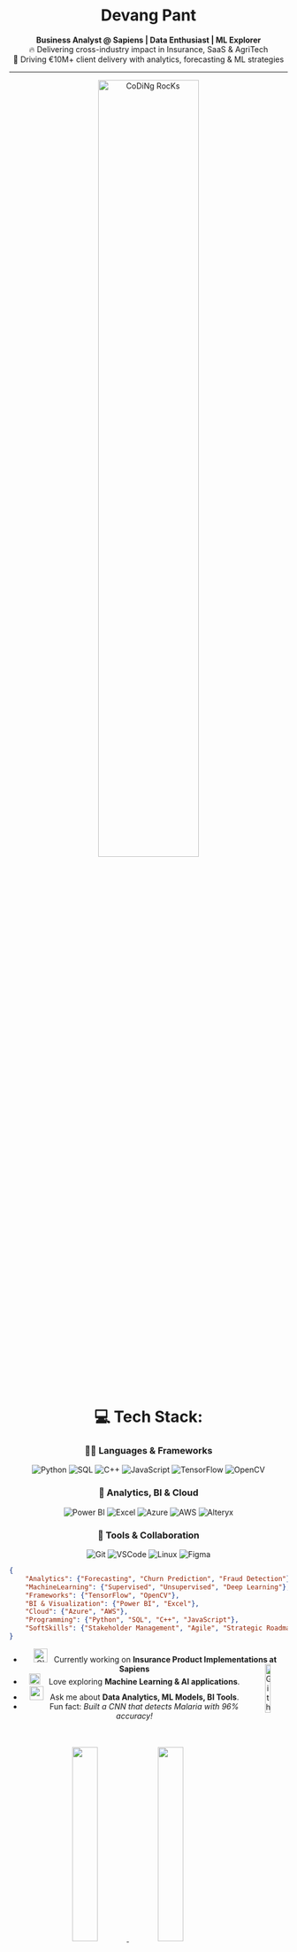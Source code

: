 <div align="center" width="50">

# Devang Pant  

<p><strong>Business Analyst @ Sapiens | Data Enthusiast | ML Explorer</strong><br>
🔥 Delivering cross-industry impact in Insurance, SaaS & AgriTech<br>
🚀 Driving €10M+ client delivery with analytics, forecasting & ML strategies
  <hr/>
<img src="https://github.com/mananbansal2002/mananbansal2002/blob/main/images/dev-working_rounded.gif?raw=true" alt="CoDiNg RocKs" width="60%"/><br> 
<br>

# 💻 Tech Stack:

### 👨‍💻 Languages & Frameworks
![Python](https://img.shields.io/badge/python-3670A0?style=for-the-badge&logo=python&logoColor=ffdd54)
![SQL](https://img.shields.io/badge/sql-%2300f.svg?style=for-the-badge&logo=mysql&logoColor=white)
![C++](https://img.shields.io/badge/c++-%2300599C.svg?style=for-the-badge&logo=c%2B%2B&logoColor=white)
![JavaScript](https://img.shields.io/badge/javascript-%23323330.svg?style=for-the-badge&logo=javascript&logoColor=%23F7DF1E)
![TensorFlow](https://img.shields.io/badge/TensorFlow-FF6F00?style=for-the-badge&logo=tensorflow&logoColor=white)
![OpenCV](https://img.shields.io/badge/opencv-5C3EE8?style=for-the-badge&logo=opencv&logoColor=white)

### 🧠 Analytics, BI & Cloud
![Power BI](https://img.shields.io/badge/Power%20BI-F2C811?style=for-the-badge&logo=powerbi&logoColor=black)
![Excel](https://img.shields.io/badge/Excel-217346?style=for-the-badge&logo=microsoft-excel&logoColor=white)
![Azure](https://img.shields.io/badge/Azure-0078D4?style=for-the-badge&logo=microsoftazure&logoColor=white)
![AWS](https://img.shields.io/badge/AWS-232F3E?style=for-the-badge&logo=amazon-aws&logoColor=white)
![Alteryx](https://img.shields.io/badge/Alteryx-0078C0?style=for-the-badge&logo=alteryx&logoColor=white)

### 🎨 Tools & Collaboration
![Git](https://img.shields.io/badge/git-%23F05033.svg?style=for-the-badge&logo=git&logoColor=white)
![VSCode](https://img.shields.io/badge/VSCode-%23007ACC.svg?style=for-the-badge&logo=visual-studio-code&logoColor=white)
![Linux](https://img.shields.io/badge/Linux-FCC624?style=for-the-badge&logo=linux&logoColor=black)
![Figma](https://img.shields.io/badge/figma-%23F24E1E.svg?style=for-the-badge&logo=figma&logoColor=white)


<div align='left'>
  
```json
{
    "Analytics": {"Forecasting", "Churn Prediction", "Fraud Detection"},
    "MachineLearning": {"Supervised", "Unsupervised", "Deep Learning"},
    "Frameworks": {"TensorFlow", "OpenCV"},
    "BI & Visualization": {"Power BI", "Excel"},
    "Cloud": {"Azure", "AWS"},
    "Programming": {"Python", "SQL", "C++", "JavaScript"},
    "SoftSkills": {"Stakeholder Management", "Agile", "Strategic Roadmapping"}
}
```
</div>

-  <img alt="GIF" src="https://github.com/mananbansal2002/mananbansal2002/blob/main/images/Developer.gif?raw=true" width="25" /> &nbsp; Currently working on **Insurance Product Implementations at Sapiens** <img width="15%" align="right" alt="Github Image" src="https://github.com/mananbansal2002/mananbansal2002/blob/main/images/linux_rounded.gif?raw=true" /><br>
- <img src="https://github.com/mananbansal2002/mananbansal2002/blob/main/images/hyperkitty.gif?raw=true" width="20" />&nbsp;&nbsp;&nbsp; Love exploring **Machine Learning & AI applications**. <br>
- <img src="https://github.com/mananbansal2002/mananbansal2002/blob/main/images/message.gif?raw=true" width="25" />&nbsp;&nbsp; Ask me about **Data Analytics, ML Models, BI Tools**. <br>
- &nbsp;&nbsp;<img src="https://github.com/mananbansal2002/mananbansal2002/blob/main/images/lightning.gif?raw=true" width="12" />&nbsp;&nbsp;&nbsp;&nbsp;Fun fact: *Built a CNN that detects Malaria with 96% accuracy!*<br><br><br>

<div align="center" >
<a  href="https://github.com/Depant10">

   <img width= "30%" src="http://github-profile-summary-cards.vercel.app/api/cards/repos-per-language?username=Depant10&theme=github_dark"/>
   <img width="30%" src="http://github-profile-summary-cards.vercel.app/api/cards/most-commit-language?username=Depant10&theme=github_dark"/>
   <img width="30%" src="http://github-profile-summary-cards.vercel.app/api/cards/stats?username=Depant10&theme=github_dark"/>

</a>

<details>
  <summary>More stats</summary>
  
<img align="center" src="http://github-profile-summary-cards.vercel.app/api/cards/profile-details?username=Depant10&theme=github_dark" >

</details>

<hr></hr>

<img src="https://github.com/mananbansal2002/mananbansal2002/blob/main/images/dino_rounded.gif?raw=true" width="75%"/><br>
<img src="https://github.com/mananbansal2002/mananbansal2002/blob/main/images/this_page_is.gif?raw=true"  width="40%"/>
  

  
[![LinkedIn](https://img.shields.io/badge/LinkedIn-%230077B5.svg?logo=linkedin&logoColor=white)](https://linkedin.com/in/devang-pant-456b50170) 
[![Email](https://img.shields.io/badge/Email-D14836?logo=gmail&logoColor=white)](mailto:devangpant7@gmail.com) 

</div>
